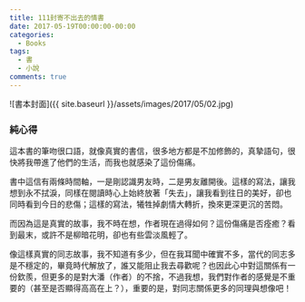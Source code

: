 ```yaml
---
title: 111封寄不出去的情書
date: 2017-05-19T00:00:00-00:00
categories: 
  - Books
tags: 
  - 書
  - 小說
comments: true
---
```


![書本封面]({{ site.baseurl }}/assets/images/2017/05/02.jpg)

### 純心得

這本書的筆吻很口語，就像真實的書信，很多地方都是不加修飾的，真摯語句，很快將我帶進了他們的生活，而我也就感染了這份傷痛。

書中這信有兩條時間軸，一是剛認識男友時，二是男友離開後。這樣的寫法，讓我想到永不拭淚，同樣在閱讀時心上始終放著「失去」，讓我看到往日的美好，卻也同時看到今日的悲傷；這樣的寫法，犧牲掉劇情大轉折，換來更深更沉的苦悶。

而因為這是真實的故事，我不時在想，作者現在過得如何？這份傷痛是否痊癒？看到最末，或許不是柳暗花明，卻也有些雲淡風輕了。

像這樣真實的同志故事，我不知道有多少，但在我耳聞中確實不多，當代的同志多是不穩定的，畢竟時代解放了，誰又能阻止我去尋歡呢？也因此心中對這關係有一份欽羨，但更多的是對大潘（作者）的不捨，不過我想，我們對作者的感覺是不重要的（甚至是否顯得高高在上？），重要的是，對同志關係更多的同理與想像吧！